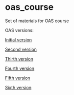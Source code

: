 # oas_course
Set of materials for OAS course

OAS versions:

[Initial version](https://github.com/DXHeroes/oas_course/commit/fb8391b789b360007c5e29cdddb8c18ac52bcd41)

[Second version](https://github.com/DXHeroes/oas_course/commit/c2233d7793e1f54603f79e2297125dd115a8e410)

[Thirth version](https://github.com/DXHeroes/oas_course/commit/a8191f9df8f96e464dec874e5b56260a0a1b78c9)

[Fourth version](https://github.com/DXHeroes/oas_course/commit/f382d93bc7d8bc6b32b8168392154ca42ec92337)

[Fifth version](https://github.com/DXHeroes/oas_course/commit/09e04d3d9bfae59c6d7e9cbf939963c32fcfbfa7)

[Sixth version](https://github.com/DXHeroes/oas_course/commit/75f46c928e91a3b7fe967cbc27052a47d79ce0b2)
